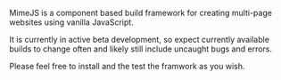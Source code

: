 MimeJS is a component based build framework for creating multi-page websites using vanilla JavaScript.

It is currently in active beta development, so expect currently available builds to change often and likely still include uncaught bugs and errors.

Please feel free to install and the test the framwork as you wish.
